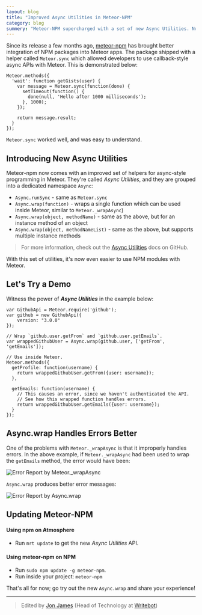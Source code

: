 ```yaml
---
layout: blog
title: "Improved Async Utilities in Meteor-NPM"
category: blog
summery: "Meteor-NPM supercharged with a set of new Async Utilities. Now it's even more simpler to use async style apis with Meteor."
---
```


Since its release a few months ago, [meteor-npm](https://github.com/arunoda/meteor-npm) has brought better integration of NPM packages into Meteor apps. The package shipped with a helper called `Meteor.sync` which allowed developers to use callback-style async APIs with Meteor. This is demonstrated below:


    Meteor.methods({
      'wait': function getGists(user) {
        var message = Meteor.sync(function(done) {
          setTimeout(function() {
            done(null, 'Hello after 1000 milliseconds');
          }, 1000);
        });

        return message.result;
      }
    });

`Meteor.sync` worked well, and was easy to understand.

## Introducing New Async Utilities

Meteor-npm now comes with an improved set of helpers for async-style programming in Meteor. They're called _Async Utilities_, and they are grouped into a dedicated namespace `Async`:

* `Async.runSync` - same as `Meteor.sync`
* `Async.wrap(function)` - wraps a single function which can be used inside Meteor, similar to `Meteor._wrapAsync`)
* `Async.wrap(object, methodName)` - same as the above, but for an instance method of an object
* `Async.wrap(object, methodNameList)` - same as the above, but supports multiple instance methods

> For more information, check out the [Async Utilities](https://github.com/arunoda/meteor-npm#async-utilities) docs on GitHub.

With this set of utilities, it's now even easier to use NPM modules with Meteor.

## Let's Try a Demo

Witness the power of _**Async Utilities**_ in the example below:

    var GithubApi = Meteor.require('github');
    var github = new GithubApi({
        version: "3.0.0"
    });

    // Wrap `github.user.getFrom` and `github.user.getEmails`.
    var wrappedGithubUser = Async.wrap(github.user, ['getFrom', 'getEmails']);

    // Use inside Meteor.
    Meteor.methods({
      getProfile: function(username) {
        return wrappedGithubUser.getFrom({user: username});
      },

      getEmails: function(username) {
        // This causes an error, since we haven't authenticated the API.
        // See how this wrapped function handles errors.
        return wrappedGithubUser.getEmails({user: username});
      }
    });


## Async.wrap Handles Errors Better

One of the problems with `Meteor._wrapAsync` is that it improperly handles errors. In the above example, if `Meteor._wrapAsync` had been used to wrap the `getEmails` method, the error would have been:

![Error Report by `Meteor._wrapAsync`](https://i.cloudup.com/GTaUeDBHPp.png)

`Async.wrap` produces better error messages:

![Error Report by `Async.wrap`](https://i.cloudup.com/03GbMmC1mp.png)

## Updating Meteor-NPM

#### Using npm on Atmosphere

*  Run `mrt update` to get the new _Async Utilities_ API.

#### Using meteor-npm on NPM

* Run `sudo npm update -g meteor-npm`.
* Run inside your project: `meteor-npm`

That's all for now; go try out the new `Async.wrap` and share your experience!

---------------

> Edited by [Jon James](https://twitter.com/jonjamz) (Head of Technology at [Writebot](http://writebot.com/))


